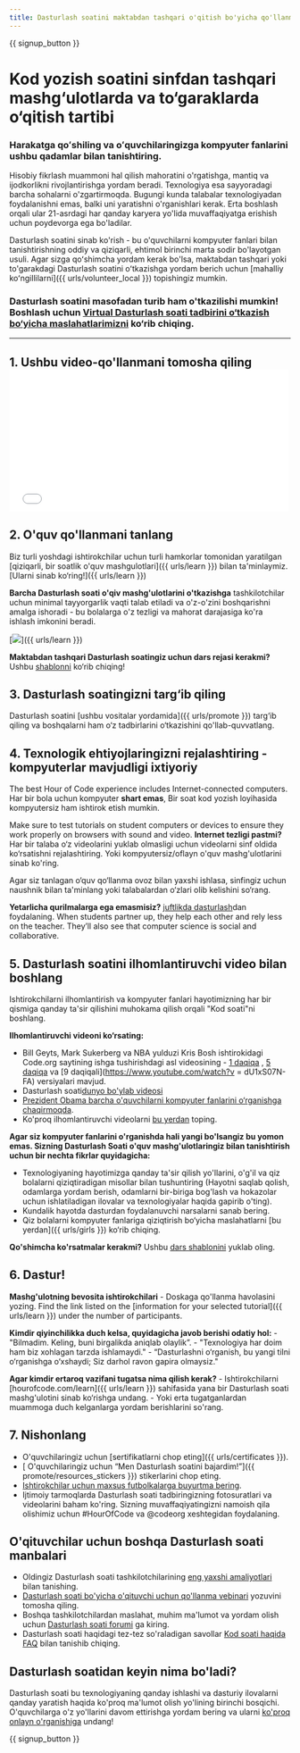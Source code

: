 ```yaml
---
title: Dasturlash soatini maktabdan tashqari o'qitish bo'yicha qo'llanma
---
```


{{ signup_button }}

# Kod yozish soatini sinfdan tashqari mashg‘ulotlarda va to‘garaklarda o‘qitish tartibi

### Harakatga qoʻshiling va oʻquvchilaringizga kompyuter fanlarini ushbu qadamlar bilan tanishtiring.

Hisobiy fikrlash muammoni hal qilish mahoratini o'rgatishga, mantiq va ijodkorlikni rivojlantirishga yordam beradi. Texnologiya esa sayyoradagi barcha sohalarni o'zgartirmoqda. Bugungi kunda talabalar texnologiyadan foydalanishni emas, balki uni yaratishni o'rganishlari kerak. Erta boshlash orqali ular 21-asrdagi har qanday karyera yo'lida muvaffaqiyatga erishish uchun poydevorga ega bo'ladilar.

Dasturlash soatini sinab ko'rish - bu o'quvchilarni kompyuter fanlari bilan tanishtirishning oddiy va qiziqarli, ehtimol birinchi marta sodir bo'layotgan usuli. Agar sizga qoʻshimcha yordam kerak bo'lsa, maktabdan tashqari yoki to'garakdagi Dasturlash soatini oʻtkazishga yordam berich uchun [mahalliy koʻngillilarni]({{ urls/volunteer_local }}) topishingiz mumkin.

### Dasturlash soatini masofadan turib ham o'tkazilishi mumkin! Boshlash uchun [Virtual Dasturlash soati tadbirini o‘tkazish bo‘yicha maslahatlarimizni](https://hourofcode.com/us/how-to/virtual) ko‘rib chiqing.

* * *

## 1. Ushbu video-qo'llanmani tomosha qiling <iframe width="500" height="255" src="//www.youtube.com/embed/SrnvvWDm73k" frameborder="0" allowfullscreen></iframe> 

## 2. O'quv qo'llanmani tanlang

Biz turli yoshdagi ishtirokchilar uchun turli hamkorlar tomonidan yaratilgan [qiziqarli, bir soatlik o'quv mashgulotlari]({{ urls/learn }}) bilan ta'minlaymiz. [Ularni sinab ko‘ring!]({{ urls/learn }})

**Barcha Dasturlash soati o'qiv mashg'ulotlarini o'tkazishga** tashkilotchilar uchun minimal tayyorgarlik vaqti talab etiladi va o'z-o'zini boshqarishni amalga ishoradi - bu bolalarga o'z tezligi va mahorat darajasiga ko'ra ishlash imkonini beradi.

[![](/images/fit-700/tutorials.png)]({{ urls/learn }})

**Maktabdan tashqari Dasturlash soatingiz uchun dars rejasi kerakmi?** Ushbu [shablonni](/files/AfterschoolEducatorLessonPlanOutline.docx) ko‘rib chiqing!

## 3. Dasturlash soatingizni targ‘ib qiling

Dasturlash soatini [ushbu vositalar yordamida]({{ urls/promote }}) targ‘ib qiling va boshqalarni ham o‘z tadbirlarini o‘tkazishini qo'llab-quvvatlang.

## 4. Texnologik ehtiyojlaringizni rejalashtiring - kompyuterlar mavjudligi ixtiyoriy

The best Hour of Code experience includes Internet-connected computers. Har bir bola uchun kompyuter **shart emas**, Bir soat kod yozish loyihasida kompyutersiz ham ishtirok etish mumkin.

Make sure to test tutorials on student computers or devices to ensure they work properly on browsers with sound and video. **Internet tezligi pastmi?** Har bir talaba o‘z videolarini yuklab olmasligi uchun videolarni sinf oldida ko‘rsatishni rejalashtiring. Yoki kompyutersiz/oflayn o'quv mashg'ulotlarini sinab ko'ring.

Agar siz tanlagan o‘quv qo‘llanma ovoz bilan yaxshi ishlasa, sinfingiz uchun naushnik bilan ta'minlang yoki talabalardan o‘zlari olib kelishini so‘rang.

**Yetarlicha qurilmalarga ega emasmisiz?** [juftlikda dasturlash](https://www.youtube.com/watch?v=vgkahOzFH2Q)dan foydalaning. When students partner up, they help each other and rely less on the teacher. They’ll also see that computer science is social and collaborative.

## 5. Dasturlash soatini ilhomlantiruvchi video bilan boshlang

Ishtirokchilarni ilhomlantirish va kompyuter fanlari hayotimizning har bir qismiga qanday ta'sir qilishini muhokama qilish orqali "Kod soati"ni boshlang.

**Ilhomlantiruvchi videoni ko‘rsating:**

- Bill Geyts, Mark Sukerberg va NBA yulduzi Kris Bosh ishtirokidagi Code.org saytining ishga tushirishdagi asl videosining - [1 daqiqa](https://www.youtube.com/watch?v=qYZF6oIZtfc) , [5 daqiqa](https://www.youtube.com/watch?v=nKIu9yen5nc) va [9 daqiqali](https://www.youtube.com/watch?v = dU1xS07N-FA) versiyalari mavjud.
- Dasturlash soati[dunyo bo'ylab videosi](https://www.youtube.com/watch?v=KsOIlDT145A)
- [Prezident Obama barcha o'quvchilarni kompyuter fanlarini o‘rganishga chaqirmoqda](https://www.youtube.com/watch?v=6XvmhE1J9PY).
- Ko'proq ilhomlantiruvchi videolarni [bu yerdan](https://www.youtube.com/playlist?list=PLzdnOPI1iJNfpD8i4Sx7U0y2MccnrNZuP) toping.

**Agar siz kompyuter fanlarini o'rganishda hali yangi bo'lsangiz bu yomon emas. Sizning Dasturlash Soati o'quv mashg'ulotlaringiz bilan tanishtirish uchun bir nechta fikrlar quyidagicha:**

- Texnologiyaning hayotimizga qanday ta'sir qilish yo'llarini, o'g'il va qiz bolalarni qiziqtiradigan misollar bilan tushuntiring (Hayotni saqlab qolish, odamlarga yordam berish, odamlarni bir-biriga bog'lash va hokazolar uchun ishlatiladigan ilovalar va texnologiyalar haqida gapirib o'ting).
- Kundalik hayotda dasturdan foydalanuvchi narsalarni sanab bering.
- Qiz bolalarni kompyuter fanlariga qiziqtirish bo‘yicha maslahatlarni [bu yerdan]({{ urls/girls }}) ko‘rib chiqing.

**Qo'shimcha ko'rsatmalar kerakmi?** Ushbu [dars shablonini](/files/AfterschoolEducatorLessonPlanOutline.docx) yuklab oling.

## 6. Dastur!

**Mashg'ulotning bevosita ishtirokchilari** - Doskaga qo'llanma havolasini yozing. Find the link listed on the [information for your selected tutorial]({{ urls/learn }}) under the number of participants.

**Kimdir qiyinchilikka duch kelsa, quyidagicha javob berishi odatiy hol:** - "Bilmadim. Keling, buni birgalikda aniqlab olaylik”. - "Texnologiya har doim ham biz xohlagan tarzda ishlamaydi." - “Dasturlashni o‘rganish, bu yangi tilni o‘rganishga o‘xshaydi; Siz darhol ravon gapira olmaysiz."

**Agar kimdir ertaroq vazifani tugatsa nima qilish kerak?** - Ishtirokchilarni [hourofcode.com/learn]({{ urls/learn }}) sahifasida yana bir Dasturlash soati mashg'ulotini sinab ko‘rishga undang. - Yoki erta tugatganlardan muammoga duch kelganlarga yordam berishlarini so'rang.

## 7. Nishonlang

- O'quvchilaringiz uchun [sertifikatlarni chop eting]({{ urls/certificates }}).
- [ O'quvchilaringiz uchun “Men Dasturlash soatini bajardim!”]({{ promote/resources_stickers }}) stikerlarini chop eting.
- [Ishtirokchilar uchun maxsus futbolkalarga buyurtma bering](http://blog.code.org/post/132608499493/hour-of-code-shirts-and-more).
- Ijtimoiy tarmoqlarda Dasturlash soati tadbiringizning fotosuratlari va videolarini baham ko'ring. Sizning muvaffaqiyatingizni namoish qila olishimiz uchun #HourOfCode va @codeorg xeshtegidan foydalaning.

## O'qituvchilar uchun boshqa Dasturlash soati manbalari

- Oldingiz Dasturlash soati tashkilotchilarining [eng yaxshi amaliyotlari](http://www.slideshare.net/TeachCode/hour-of-code-best-practices-for-successful-educators-51273466) bilan tanishing.
- [Dasturlash soati bo'yicha o'qituvchi uchun qo'llanma vebinari](https://youtu.be/EJeMeSW2-Mw) yozuvini tomosha qiling.
- Boshqa tashkilotchilardan maslahat, muhim ma'lumot va yordam olish uchun [Dasturlash soati forumi](http://forum.code.org/c/plc/hour-of-code) ga kiring.
- Dasturlash soati haqidagi tez-tez so'raladigan savollar [Kod soati haqida FAQ](https://support.code.org/hc/en-us/categories/200147083-Hour-of-Code) bilan tanishib chiqing.

## Dasturlash soatidan keyin nima bo'ladi?

Dasturlash soati bu texnologiyaning qanday ishlashi va dasturiy ilovalarni qanday yaratish haqida ko'proq ma'lumot olish yo'lining birinchi bosqichi. O'quvchilarga o'z yo'llarini davom ettirishga yordam bering va ularni [ko'proq onlayn o'rganishiga](/beyond) undang!

{{ signup_button }}